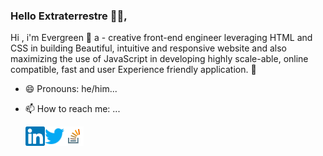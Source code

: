 ### Hello Extraterrestre :wave:👋,

Hi , i'm Evergreen :green_heart: a - creative front-end engineer leveraging HTML and CSS in building Beautiful, intuitive and responsive website and also maximizing the use of JavaScript in developing highly scale-able, online compatible, fast and user Experience friendly application. :raised_hands:


- 😄 Pronouns: he/him...

- 📫 How to reach me: ...


  <a href="https://www.linkedin.com/in/ido-dickson-evergreen-7b830017a">
  <img align="left" alt="Evergreen linkedein" width="31px" src="https://github.com/evergreen2001/evergreen2001/blob/master/img/linkedein.svg" />
  </a>



  <a href="https://twitter.com/idoevergreen">
  <img align="left" alt="Evergreen Twitter" width="31px" src="https://github.com/evergreen2001/evergreen2001/blob/master/img/twitter.svg" />
  </a>

  <a href="https://stackoverflow.com/users/10843587/ido-evergreen">
  <img align="left" alt="Evergreen stackoverflow" width="31px" src="https://github.com/evergreen2001/evergreen2001/blob/master/img/stackoverflow.svg" />
  </a>




<!--
**evergreen2001/evergreen2001** is a ✨ _special_ ✨ repository because its `README.md` (this file) appears on your GitHub profile.

Here are some ideas to get you started:

- 🔭 I’m currently working on ...
- 🌱 I’m currently learning ...
- 👯 I’m looking to collaborate on ...
- 🤔 I’m looking for help with ...
- 💬 Ask me about ...
- 📫 How to reach me: ...

- ⚡ Fun fact: ...
-->


